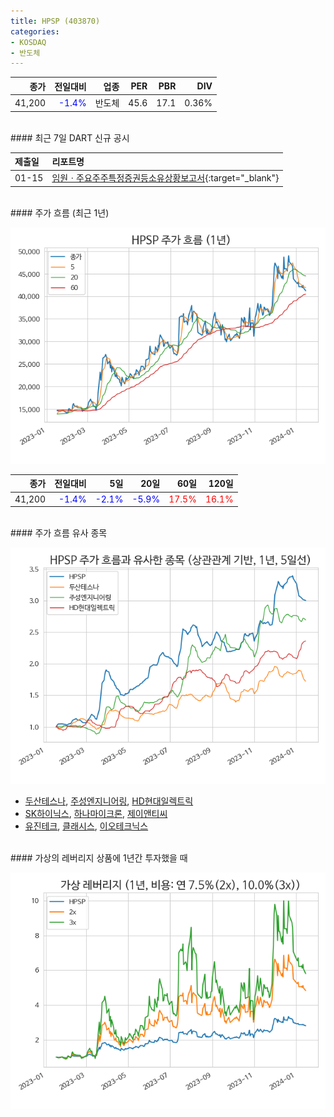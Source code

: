 ```yaml
---
title: HPSP (403870)
categories:
- KOSDAQ
- 반도체
---
```


|**종가**|**전일대비**|**업종**|**PER**|**PBR**|**DIV**|
|-------:|-----------:|-------:|------:|------:|------:|
|41,200|<span style="color: blue">-1.4%</span>|반도체|45.6|17.1|0.36%|

<!-- more -->

<br>
#### 최근 7일 DART 신규 공시


|**제출일**|**리포트명**|
|:-----|:-------|
|01-15|[임원ㆍ주요주주특정증권등소유상황보고서](https://dart.fss.or.kr/dsaf001/main.do?rcpNo=20240115000137){:target="_blank"}|

<br>
#### 주가 흐름 (최근 1년)

![403870](/assets/images/stock/403870.png)

|**종가**|**전일대비**|**5일**|**20일**|**60일**|**120일**|
|---:|-------:|--:|---:|---:|----:|
|41,200|<span style="color: blue">-1.4%</span>|<span style="color: blue">-2.1%</span>|<span style="color: blue">-5.9%</span>|<span style="color: red">17.5%</span>|<span style="color: red">16.1%</span>|

<br>
#### 주가 흐름 유사 종목

![403870](/assets/images/stock/403870_corr.png)

- [두산테스나](/131970/), [주성엔지니어링](/036930/), [HD현대일렉트릭](/267260/)
- [SK하이닉스](/000660/), [하나마이크론](/067310/), [제이앤티씨](/204270/)
- [유진테크](/084370/), [클래시스](/214150/), [이오테크닉스](/039030/)

<br>
#### 가상의 레버리지 상품에 1년간 투자했을 때

![403870](/assets/images/stock/403870_2x.png)